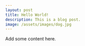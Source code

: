 ```yaml
---
layout: post
title: Hello World!
description: This is a blog post.
image: /assets/images/dog.jpg
---
```

Add some content here.
